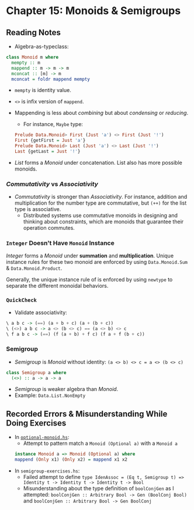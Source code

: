 # Chapter 15: Monoids & Semigroups

## Reading Notes

- Algebra-as-typeclass:

```Haskell
class Monoid m where
  mempty :: m
  mappend :: m -> m -> m
  mconcat :: [m] -> m
  mconcat = foldr mappend mempty
```

- `mempty` is identity value.
- `<>` is infix version of `mappend`.
- Mappending is less about _combining_ but about _condensing_ or _reducing_.

  - For instance, `Maybe` type:

  ```Haskell
  Prelude Data.Monoid> First (Just 'a') <> First (Just '!')
  First {getFirst = Just 'a'}
  Prelude Data.Monoid> Last (Just 'a') <> Last (Just '!')
  Last {getLast = Just '!'}
  ```

- _List_ forms a _Monoid_ under concatenation. List also has more possible monoids.

### _Commutativity_ vs _Associativity_

- _Commutativity_ is stronger than _Associativity_. For instance, addition and multiplication for the number type are commutative, but `(++)` for the list type is associative.
  - Distributed systems use commutative monoids in designing and thinking about constraints, which are monoids that guarantee their operation commutes.

### `Integer` Doesn't Have `Monoid` Instance

_Integer_ forms a _Monoid_ under **summation** and **multiplication**. Unique instance rules for these two monoid
are enforced by using `Data.Monoid.Sum` & `Data.Monoid.Product`.

Generally, the unique instance rule of is enforced by using `newtype` to separate the different monoidal behaviors.

### `QuickCheck`

- Validate associativity:

```Haskell
\ a b c -> (==) (a + b + c) (a + (b + c))
\ (<>) a b c -> a <> (b <> c) == (a <> b) <> c
\ f a b c -> (==) (f (a + b) + f c) (f a + f (b + c))
```

### Semigroup

- _Semigroup_ is _Monoid_ without identity: `(a <> b) <> c = a <> (b <> c)`

```Haskell
class Semigroup a where
  (<>) :: a -> a -> a
```

- _Semigroup_ is weaker algebra than _Monoid_.
- Example: `Data.List.NonEmpty`

## Recorded Errors & Misunderstanding While Doing Exercises

- In [`optional-monoid.hs`](./optional-monoid.hs):
  - Attempt to pattern match a `Monoid (Optional a)` with a `Monoid a`
  ```Haskell
  instance Monoid a => Monoid (Optional a) where
  mappend (Only x1) (Only x2) = mappend x1 x2
  ```
- In `semigroup-exercises.hs`:
  - Failed attempt to define `type IdenAssoc = (Eq t, Semigroup t) => Identity t -> Identity t -> Identity t -> Bool`
  - Misunderstanding about the type definition of `boolConjGen` as I attempted: `boolConjGen :: Arbitrary Bool -> Gen (BoolConj Bool)` and `boolConjGen :: Arbitrary Bool -> Gen BoolConj`
